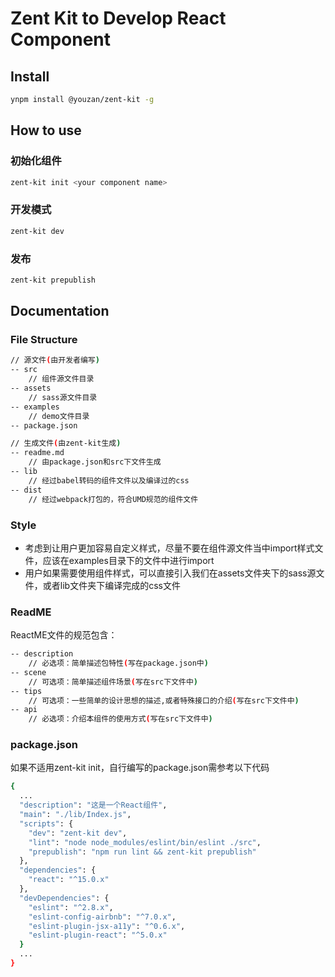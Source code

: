 # Zent Kit to Develop React Component

## Install

```bash
ynpm install @youzan/zent-kit -g
```

## How to use

### 初始化组件

```bash
zent-kit init <your component name>
```

### 开发模式

```bash
zent-kit dev
```

### 发布

```bash
zent-kit prepublish
```

## Documentation

### File Structure

```bash
// 源文件(由开发者编写)
-- src
    // 组件源文件目录
-- assets
    // sass源文件目录
-- examples
    // demo文件目录
-- package.json

// 生成文件(由zent-kit生成)
-- readme.md
    // 由package.json和src下文件生成
-- lib
    // 经过babel转码的组件文件以及编译过的css
-- dist
    // 经过webpack打包的，符合UMD规范的组件文件
```

### Style

* 考虑到让用户更加容易自定义样式，尽量不要在组件源文件当中import样式文件，应该在examples目录下的文件中进行import
* 用户如果需要使用组件样式，可以直接引入我们在assets文件夹下的sass源文件，或者lib文件夹下编译完成的css文件

### ReadME

ReactME文件的规范包含：

```bash
-- description
    // 必选项：简单描述包特性(写在package.json中)
-- scene
    // 可选项：简单描述组件场景(写在src下文件中)
-- tips
    // 可选项：一些简单的设计思想的描述,或者特殊接口的介绍(写在src下文件中)
-- api
    // 必选项：介绍本组件的使用方式(写在src下文件中)
```

### package.json

如果不适用zent-kit init，自行编写的package.json需参考以下代码

```bash
{
  ...
  "description": "这是一个React组件",
  "main": "./lib/Index.js",
  "scripts": {
    "dev": "zent-kit dev",
    "lint": "node node_modules/eslint/bin/eslint ./src",
    "prepublish": "npm run lint && zent-kit prepublish"
  },
  "dependencies": {
    "react": "^15.0.x"
  },
  "devDependencies": {
    "eslint": "^2.8.x",
    "eslint-config-airbnb": "^7.0.x",
    "eslint-plugin-jsx-a11y": "^0.6.x",
    "eslint-plugin-react": "^5.0.x"
  }
  ...
}
```
